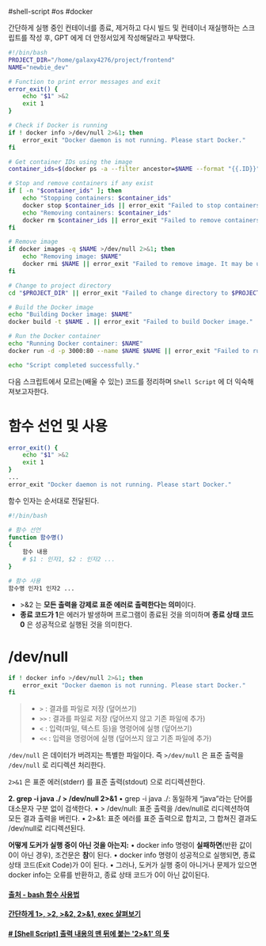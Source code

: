 #shell-script #os #docker 

간단하게 실행 중인 컨테이너를 종료, 제거하고 다시 빌드 및 컨테이너 재실행하는 스크립트를 작성 후,
GPT 에게 더 안정서있게 작성해달라고 부탁했다.

```bash
#!/bin/bash
PROJECT_DIR="/home/galaxy4276/project/frontend"
NAME="newbie_dev"

# Function to print error messages and exit
error_exit() {
    echo "$1" >&2
    exit 1
}

# Check if Docker is running
if ! docker info >/dev/null 2>&1; then
    error_exit "Docker daemon is not running. Please start Docker."
fi

# Get container IDs using the image
container_ids=$(docker ps -a --filter ancestor=$NAME --format "{{.ID}}")

# Stop and remove containers if any exist
if [ -n "$container_ids" ]; then
    echo "Stopping containers: $container_ids"
    docker stop $container_ids || error_exit "Failed to stop containers."
    echo "Removing containers: $container_ids"
    docker rm $container_ids || error_exit "Failed to remove containers."
fi

# Remove image
if docker images -q $NAME >/dev/null 2>&1; then
    echo "Removing image: $NAME"
    docker rmi $NAME || error_exit "Failed to remove image. It may be used by stopped containers."
fi

# Change to project directory
cd "$PROJECT_DIR" || error_exit "Failed to change directory to $PROJECT_DIR."

# Build the Docker image
echo "Building Docker image: $NAME"
docker build -t $NAME . || error_exit "Failed to build Docker image."

# Run the Docker container
echo "Running Docker container: $NAME"
docker run -d -p 3000:80 --name $NAME $NAME || error_exit "Failed to run Docker container."

echo "Script completed successfully."
```

다음 스크립트에서 모르는(배울 수 있는) 코드를 정리하며 `Shell Script` 에 더 익숙해져보고자한다.


# 함수 선언 및 사용

```bash
error_exit() {
    echo "$1" >&2
    exit 1
}
...
error_exit "Docker daemon is not running. Please start Docker."
```

함수 인자는 순서대로 전달된다.

```bash
#!/bin/bash

# 함수 선언
function 함수명()
{
    함수 내용
    # $1 : 인자1, $2 : 인자2 ...
}

# 함수 사용
함수명 인자1 인자2 ...
```
 
* \>&2 는 **모든 출력을 강제로 표준 에러로 출력한다는 의미**이다.
* **종료 코드가 1**은 에러가 발생하며 프로그램이 종료된 것을 의미하며 **종료 상태 코드 0** 은 성공적으로 실행된 것을 의미한다.

# /dev/null

```bash
if ! docker info >/dev/null 2>&1; then
    error_exit "Docker daemon is not running. Please start Docker."
fi
```

> - `>` : 결과를 파일로 저장 (덮어쓰기)
> - `>>` : 결과를 파일로 저장 (덮어쓰지 않고 기존 파일에 추가)
> - `<` : 입력(파일, 텍스트 등)을 명령어에 실행 (덮어쓰기)
> - `<<` : 입력을 명령어에 실행 (덮어쓰지 않고 기존 파일에 추가)

`/dev/null` 은 데이터가 버려지는 특별한 파일이다.
즉 `>/dev/null` 은 표준 출력을 `/dev/null` 로 리디렉션 처리한다.

`2>&1` 은 표준 에러(stderr) 를 표준 출력(stdout) 으로 리디렉션한다.

**2. grep -i java ./ > /dev/null 2>&1**
	• grep -i java ./: 동일하게 “java”라는 단어를 대소문자 구분 없이 검색한다.
	• > /dev/null: 표준 출력을 /dev/null로 리디렉션하여 모든 결과 출력을 버린다.
	• 2>&1: 표준 에러를 표준 출력으로 합치고, 그 합쳐진 결과도 /dev/null로 리디렉션된다.

**어떻게 도커가 실행 중이 아닌 것을 아는지:**
	• docker info 명령이 **실패하면**(반환 값이 0이 아닌 경우), 조건문은 **참**이 된다.
	• docker info 명령이 성공적으로 실행되면, 종료 상태 코드(Exit Code)가 0이 된다.
		• 그러나, 도커가 실행 중이 아니거나 문제가 있으면 docker info는 오류를 반환하고, 종료 상태 코드가 0이 아닌 값이된다.

#### [출처 - bash 함수 사용법](https://github.com/lyw1217/TIL/blob/main/Bash/bash_%ED%95%A8%EC%88%98_%EC%82%AC%EC%9A%A9%EB%B2%95.md)
#### [간단하게 1>, >2, >&2, 2>&1, exec 살펴보기](https://knight76.tistory.com/entry/%EA%B0%84%EB%8B%A8%ED%95%98%EA%B2%8C-1-2-2-exec%EB%A5%BC-%EC%82%B4%ED%8E%B4%EB%B3%B4%EA%B8%B0)

#### [# [Shell Script] 출력 내용의 맨 뒤에 붙는 '2>&1' 의 뜻](https://katfun.tistory.com/190)
